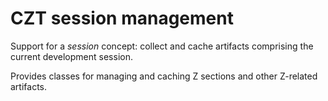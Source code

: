 # CZT session management

Support for a _session_ concept: collect and cache artifacts comprising the current development
session.

Provides classes for managing and caching Z sections and other Z-related artifacts.

